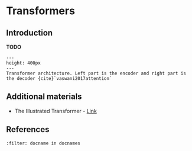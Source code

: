 Transformers
===============

## Introduction

**TODO**

```{figure} /imgs/nlp_transformers.png
---
height: 400px
---
Transformer architecture. Left part is the encoder and right part is the decoder {cite}`vaswani2017attention`
```

## Additional materials

- The Illustrated Transformer - [Link](https://jalammar.github.io/illustrated-transformer/)

## References

```{bibliography}
:filter: docname in docnames
```